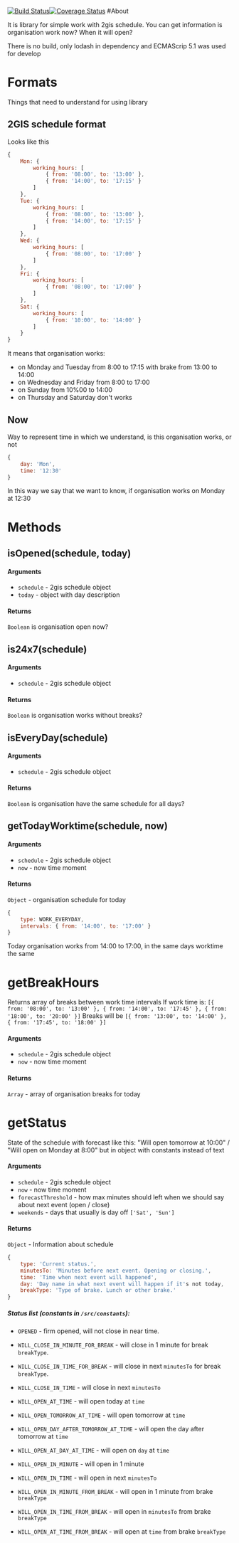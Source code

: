 [![Build Status](https://travis-ci.org/2gis/2gis-schedule.svg?branch=master)](https://travis-ci.org/2gis/2gis-schedule)[![Coverage Status](https://coveralls.io/repos/github/2gis/2gis-schedule/badge.svg?branch=master)](https://coveralls.io/github/2gis/2gis-schedule?branch=master)
#About

It is library for simple work with 2gis schedule. You can get information is organisation work now? When it will open?

There is no build, only lodash in dependency and ECMAScrip 5.1 was used for develop

# Formats

Things that need to understand for using library

## 2GIS schedule format

Looks like this

```javascript
{
    Mon: {
        working_hours: [
            { from: '08:00', to: '13:00' },
            { from: '14:00', to: '17:15' }
        ]
    },
    Tue: {
        working_hours: [
            { from: '08:00', to: '13:00' },
            { from: '14:00', to: '17:15' }
        ]
    },
    Wed: {
        working_hours: [
            { from: '08:00', to: '17:00' }
        ]
    },
    Fri: {
        working_hours: [
            { from: '08:00', to: '17:00' }
        ]
    },
    Sat: {
        working_hours: [
            { from: '10:00', to: '14:00' }
        ]
    }
}
```

It means that organisation works:
* on Monday and Tuesday from 8:00 to 17:15 with brake from 13:00 to 14:00
* on Wednesday and Friday from 8:00 to 17:00
* on Sunday from 10%00 to 14:00
* on Thursday and Saturday don't works

## Now

Way to represent time in which we understand, is this organisation works, or not

```javascript
{
    day: 'Mon',
    time: '12:30'
}
```

In this way we say that we want to know, if organisation works on Monday at 12:30

# Methods

## isOpened(schedule, today)

#### Arguments
* `schedule` - 2gis schedule object
* `today` - object with day description

#### Returns
`Boolean` is organisation open now?

## is24x7(schedule)

#### Arguments
* `schedule` - 2gis schedule object

#### Returns
`Boolean` is organisation works without breaks?

## isEveryDay(schedule)

#### Arguments
* `schedule` - 2gis schedule object

#### Returns
`Boolean` is organisation have the same schedule for all days?

## getTodayWorktime(schedule, now)

#### Arguments
* `schedule` - 2gis schedule object
* `now` - now time moment

#### Returns
`Object` - organisation schedule for today

```javascript
{
    type: WORK_EVERYDAY,
    intervals: { from: '14:00', to: '17:00' }
}
```

Today organisation works from 14:00 to 17:00, in the same days worktime the same

# getBreakHours

Returns array of breaks between work time intervals
If work time is: `[{ from: '08:00', to: '13:00' }, { from: '14:00', to: '17:45' }, { from: '18:00', to: '20:00' }]`
Breaks will be `[{ from: '13:00', to: '14:00' }, { from: '17:45', to: '18:00' }]`

#### Arguments
* `schedule` - 2gis schedule object
* `now` - now time moment

#### Returns
`Array` - array of organisation breaks for today

# getStatus

State of the schedule with forecast like this:
"Will open tomorrow at 10:00" / "Will open on Monday at 8:00" but in object with constants instead of text

#### Arguments
* `schedule` - 2gis schedule object
* `now` - now time moment
* `forecastThreshold` - how max minutes should left when we should say about next event (open / close)
* `weekends` - days that usually is day off `['Sat', 'Sun']`


#### Returns
`Object` - Information about schedule

```javascript
{
    type: 'Current status.',
    minutesTo: 'Minutes before next event. Opening or closing.',
    time: 'Time when next event will happened',
    day: 'Day name in what next event will happen if it's not today,
    breakType: 'Type of brake. Lunch or other brake.'
}
```

##### Status list (constants in `/src/constants`):
* `OPENED` - firm opened, will not close in near time.
* `WILL_CLOSE_IN_MINUTE_FOR_BREAK` - will close in 1 minute for break `breakType`.
* `WILL_CLOSE_IN_TIME_FOR_BREAK` - will close in next `minutesTo` for break `breakType`.
* `WILL_CLOSE_IN_TIME` - will close in next `minutesTo`

* `WILL_OPEN_AT_TIME` - will open today at `time`
* `WILL_OPEN_TOMORROW_AT_TIME` - will open tomorrow at `time`
* `WILL_OPEN_DAY_AFTER_TOMORROW_AT_TIME` - will open the day after tomorrow at `time`
* `WILL_OPEN_AT_DAY_AT_TIME` - will open on `day` at `time`

* `WILL_OPEN_IN_MINUTE` - will open in 1 minute
* `WILL_OPEN_IN_TIME` - will open in next `minutesTo`

* `WILL_OPEN_IN_MINUTE_FROM_BREAK` - will open in 1 minute from brake `breakType`
* `WILL_OPEN_IN_TIME_FROM_BREAK` - will open in `minutesTo` from brake `breakType`
* `WILL_OPEN_AT_TIME_FROM_BREAK` - will open at `time` from brake `breakType`
